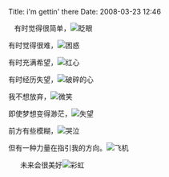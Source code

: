Title: i'm gettin' there
Date: 2008-03-23 12:46

<p> </p> 
<p>&nbsp;&nbsp; 有时觉得很简单，<img title="眨眼"  alt="眨眼"  src="http://simg.sinajs.cn/blog7style/images/common/sg_trans.gif"  real_src="http://shared.live.com/HjKMzTS-xzcms40!CabizA/emoticons/smile_wink.gif"  style="max-width:500px;"  /></p> 
<p>有时觉得很难，<img title="困惑"  alt="困惑"  src="http://simg.sinajs.cn/blog7style/images/common/sg_trans.gif"  real_src="http://shared.live.com/HjKMzTS-xzcms40!CabizA/emoticons/smile_confused.gif"  style="max-width:500px;"  /></p> 
<p>有时充满希望，<img title="红心"  alt="红心"  src="http://simg.sinajs.cn/blog7style/images/common/sg_trans.gif"  real_src="http://shared.live.com/HjKMzTS-xzcms40!CabizA/emoticons/heart.gif"  style="max-width:500px;"  /></p> 
<p>有时经历失望，<img title="破碎的心"  alt="破碎的心"  src="http://simg.sinajs.cn/blog7style/images/common/sg_trans.gif"  real_src="http://shared.live.com/HjKMzTS-xzcms40!CabizA/emoticons/heart_broken.gif"  style="max-width:500px;"  /></p> 
<p>我不想放弃，<img title="微笑"  alt="微笑"  src="http://simg.sinajs.cn/blog7style/images/common/sg_trans.gif"  real_src="http://shared.live.com/HjKMzTS-xzcms40!CabizA/emoticons/smile_regular.gif"  style="max-width:500px;"  /></p> 
<p>即使梦想变得渺茫，<img title="失望"  alt="失望"  src="http://simg.sinajs.cn/blog7style/images/common/sg_trans.gif"  real_src="http://shared.live.com/HjKMzTS-xzcms40!CabizA/emoticons/smile_sniff.gif"  style="max-width:500px;"  /></p> 
<p>前方有些模糊，<img title="哭泣"  alt="哭泣"  src="http://simg.sinajs.cn/blog7style/images/common/sg_trans.gif"  real_src="http://shared.live.com/HjKMzTS-xzcms40!CabizA/emoticons/smile_cry.gif"  style="max-width:500px;"  /></p> 
<p>但有一种力量在指引我的方向。<img title="飞机"  alt="飞机"  src="http://simg.sinajs.cn/blog7style/images/common/sg_trans.gif"  real_src="http://shared.live.com/HjKMzTS-xzcms40!CabizA/emoticons/airplane.gif"  style="max-width:500px;"  /></p> 
<p> &nbsp;&nbsp;&nbsp;&nbsp;&nbsp;&nbsp;未来会很美好<img title="彩虹"  alt="彩虹"  src="http://simg.sinajs.cn/blog7style/images/common/sg_trans.gif"  real_src="http://shared.live.com/HjKMzTS-xzcms40!CabizA/emoticons/rainbow.gif"  style="max-width:500px;"  /></p>
